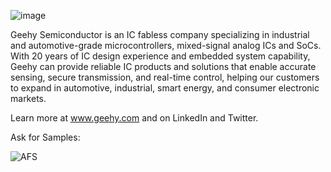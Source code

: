 ![image](https://user-images.githubusercontent.com/110007518/224920727-7dd0e2db-2925-4535-8e1f-d754c35dc238.jpeg)

Geehy Semiconductor is an IC fabless company specializing in industrial and automotive-grade microcontrollers, mixed-signal analog ICs and SoCs. With 20 years of IC design experience and embedded system capability, Geehy can provide reliable IC products and solutions that enable accurate sensing, secure transmission, and real-time control, helping our customers to expand in automotive, industrial, smart energy, and consumer electronic markets.
 
Learn more at www.geehy.com and on LinkedIn and Twitter.

Ask for Samples:

![AFS](https://github.com/user-attachments/assets/d009b906-c424-4b09-9bdc-9c0ad528a948)


<!--

**Here are some ideas to get you started:**

🙋‍♀️ A short introduction - what is your organization all about?![image](https://user-images.githubusercontent.com/110007518/224921001-33c49c06-2b4a-40b8-ae1e-d513e078e3d0.jpeg)

🌈 Contribution guidelines - how can the community get involved?
👩‍💻 Useful resources - where can the community find your docs? Is there anything else the community should know?
🍿 Fun facts - what does your team eat for breakfast?
🧙 Remember, you can do mighty things with the power of [Markdown](https://docs.github.com/github/writing-on-github/getting-started-with-writing-and-formatting-on-github/basic-writing-and-formatting-syntax)
-->
